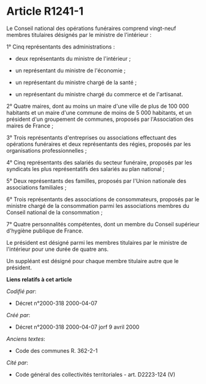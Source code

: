 # Article R1241-1

Le Conseil national des opérations funéraires comprend vingt-neuf membres titulaires désignés par le ministre de
l'intérieur :

1° Cinq représentants des administrations :

- deux représentants du ministre de l'intérieur ;

- un représentant du ministre de l'économie ;

- un représentant du ministre chargé de la santé ;

- un représentant du ministre chargé du commerce et de l'artisanat.

2° Quatre maires, dont au moins un maire d'une ville de plus de 100 000 habitants et un maire d'une commune de moins de 5 000
habitants, et un président d'un groupement de communes, proposés par l'Association des maires de France ;

3° Trois représentants d'entreprises ou associations effectuant des opérations funéraires et deux représentants des régies,
proposés par les organisations professionnelles ;

4° Cinq représentants des salariés du secteur funéraire, proposés par les syndicats les plus représentatifs des salariés au
plan national ;

5° Deux représentants des familles, proposés par l'Union nationale des associations familiales ;

6° Trois représentants des associations de consommateurs, proposés par le ministre chargé de la consommation parmi les
associations membres du Conseil national de la consommation ;

7° Quatre personnalités compétentes, dont un membre du Conseil supérieur d'hygiène publique de France.

Le président est désigné parmi les membres titulaires par le ministre de l'intérieur pour une durée de quatre ans.

Un suppléant est désigné pour chaque membre titulaire autre que le président.

**Liens relatifs à cet article**

_Codifié par_:

  - Décret n°2000-318 2000-04-07

_Créé par_:

  - Décret n°2000-318 2000-04-07 jorf 9 avril 2000

_Anciens textes_:

  - Code des communes R. 362-2-1

_Cité par_:

  - Code général des collectivités territoriales - art. D2223-124 (V)
